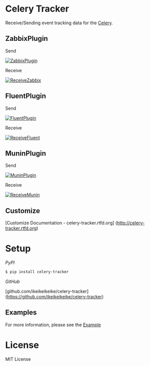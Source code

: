 
Celery Tracker
=================

Receive/Sending event tracking data for the [Celery](http://celeryproject.org/).


ZabbixPlugin
--------------

Send

[![ZabbixPlugin](http://dl.dropbox.com/u/6574724/Screenshots/xna0.png)](http://dl.dropbox.com/u/6574724/Screenshots/xna0.png)

Receive

[![ReceiveZabbix](http://dl.dropbox.com/u/6574724/Screenshots/b~o_.png)](http://dl.dropbox.com/u/6574724/Screenshots/b~o_.png)


FluentPlugin
---------------

Send

[![FluentPlugin](http://dl.dropbox.com/u/6574724/Screenshots/r~_z.png)](http://dl.dropbox.com/u/6574724/Screenshots/r~_z.png)

Receive

[![ReceiveFluent](http://dl.dropbox.com/u/6574724/Screenshots/cxws.png)](http://dl.dropbox.com/u/6574724/Screenshots/cxws.png)



MuninPlugin
---------------

Send

[![MuninPlugin]()]()

Receive

[![ReceiveMunin]()]()


Customize
---------------

[Customize Documentation - celery-tracker.rtfd.org] (http://celery-tracker.rtfd.org)


Setup
=====

*PyPI*

```bash
$ pip install celery-tracker
```

*GitHub*

[github.com/ikeikeikeike/celery-tracker] (https://github.com/ikeikeikeike/celery-tracker)



Examples
---------------

For more information, please see the [Example](https://github.com/ikeikeikeike/celery-tracker/tree/master/examples)



License
=========
MIT License
